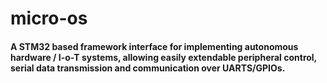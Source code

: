 # micro-os

#### A STM32 based framework interface for implementing autonomous hardware / I-o-T systems, allowing easily extendable peripheral control, serial data transmission and communication over UARTS/GPIOs.
